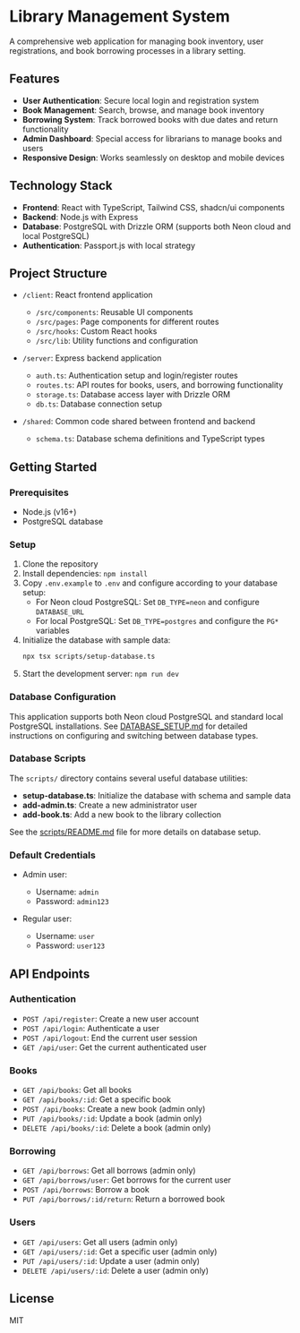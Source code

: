 # Library Management System

A comprehensive web application for managing book inventory, user registrations, and book borrowing processes in a library setting.

## Features

- **User Authentication**: Secure local login and registration system
- **Book Management**: Search, browse, and manage book inventory
- **Borrowing System**: Track borrowed books with due dates and return functionality
- **Admin Dashboard**: Special access for librarians to manage books and users
- **Responsive Design**: Works seamlessly on desktop and mobile devices

## Technology Stack

- **Frontend**: React with TypeScript, Tailwind CSS, shadcn/ui components
- **Backend**: Node.js with Express
- **Database**: PostgreSQL with Drizzle ORM (supports both Neon cloud and local PostgreSQL)
- **Authentication**: Passport.js with local strategy

## Project Structure

- `/client`: React frontend application
  - `/src/components`: Reusable UI components
  - `/src/pages`: Page components for different routes
  - `/src/hooks`: Custom React hooks
  - `/src/lib`: Utility functions and configuration

- `/server`: Express backend application
  - `auth.ts`: Authentication setup and login/register routes
  - `routes.ts`: API routes for books, users, and borrowing functionality
  - `storage.ts`: Database access layer with Drizzle ORM
  - `db.ts`: Database connection setup

- `/shared`: Common code shared between frontend and backend
  - `schema.ts`: Database schema definitions and TypeScript types

## Getting Started

### Prerequisites

- Node.js (v16+)
- PostgreSQL database 

### Setup

1. Clone the repository
2. Install dependencies: `npm install`
3. Copy `.env.example` to `.env` and configure according to your database setup:
   - For Neon cloud PostgreSQL: Set `DB_TYPE=neon` and configure `DATABASE_URL`
   - For local PostgreSQL: Set `DB_TYPE=postgres` and configure the `PG*` variables
4. Initialize the database with sample data:
   ```bash
   npx tsx scripts/setup-database.ts
   ```
5. Start the development server: `npm run dev`

### Database Configuration

This application supports both Neon cloud PostgreSQL and standard local PostgreSQL installations.
See [DATABASE_SETUP.md](DATABASE_SETUP.md) for detailed instructions on configuring and switching between database types.

### Database Scripts

The `scripts/` directory contains several useful database utilities:

- **setup-database.ts**: Initialize the database with schema and sample data
- **add-admin.ts**: Create a new administrator user
- **add-book.ts**: Add a new book to the library collection

See the [scripts/README.md](scripts/README.md) file for more details on database setup.

### Default Credentials

- Admin user: 
  - Username: `admin`
  - Password: `admin123`
  
- Regular user:
  - Username: `user`
  - Password: `user123`

## API Endpoints

### Authentication
- `POST /api/register`: Create a new user account
- `POST /api/login`: Authenticate a user
- `POST /api/logout`: End the current user session
- `GET /api/user`: Get the current authenticated user

### Books
- `GET /api/books`: Get all books
- `GET /api/books/:id`: Get a specific book
- `POST /api/books`: Create a new book (admin only)
- `PUT /api/books/:id`: Update a book (admin only)
- `DELETE /api/books/:id`: Delete a book (admin only)

### Borrowing
- `GET /api/borrows`: Get all borrows (admin only)
- `GET /api/borrows/user`: Get borrows for the current user
- `POST /api/borrows`: Borrow a book
- `PUT /api/borrows/:id/return`: Return a borrowed book

### Users
- `GET /api/users`: Get all users (admin only)
- `GET /api/users/:id`: Get a specific user (admin only)
- `PUT /api/users/:id`: Update a user (admin only)
- `DELETE /api/users/:id`: Delete a user (admin only)

## License

MIT